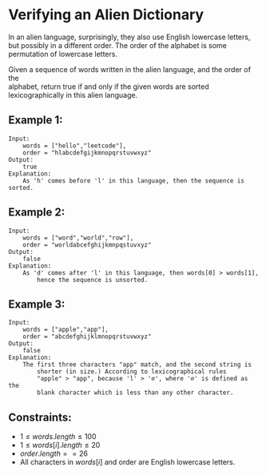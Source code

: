 # Verifying an Alien Dictionary

In an alien language, surprisingly, they also use English lowercase letters,  
but possibly in a different order. The order of the alphabet is some  
permutation of lowercase letters.

Given a sequence of words written in the alien language, and the order of the  
alphabet, return true if and only if the given words are sorted  
lexicographically in this alien language.

 

## Example 1:

    Input: 
        words = ["hello","leetcode"], 
        order = "hlabcdefgijkmnopqrstuvwxyz"
    Output: 
        true
    Explanation: 
        As 'h' comes before 'l' in this language, then the sequence is sorted.
        
## Example 2:

    Input: 
        words = ["word","world","row"], 
        order = "worldabcefghijkmnpqstuvxyz"
    Output: 
        false
    Explanation: 
        As 'd' comes after 'l' in this language, then words[0] > words[1], 
            hence the sequence is unsorted.
        
## Example 3:

    Input: 
        words = ["apple","app"], 
        order = "abcdefghijklmnopqrstuvwxyz"
    Output: 
        false
    Explanation: 
        The first three characters "app" match, and the second string is 
            shorter (in size.) According to lexicographical rules 
            "apple" > "app", because 'l' > '∅', where '∅' is defined as the 
            blank character which is less than any other character.
        
 

## Constraints:

* $1 \le words.length \le 100$
* $1 \le words[i].length \le 20$
* $order.length == 26$
* All characters in $words[i]$ and order are English lowercase letters.

